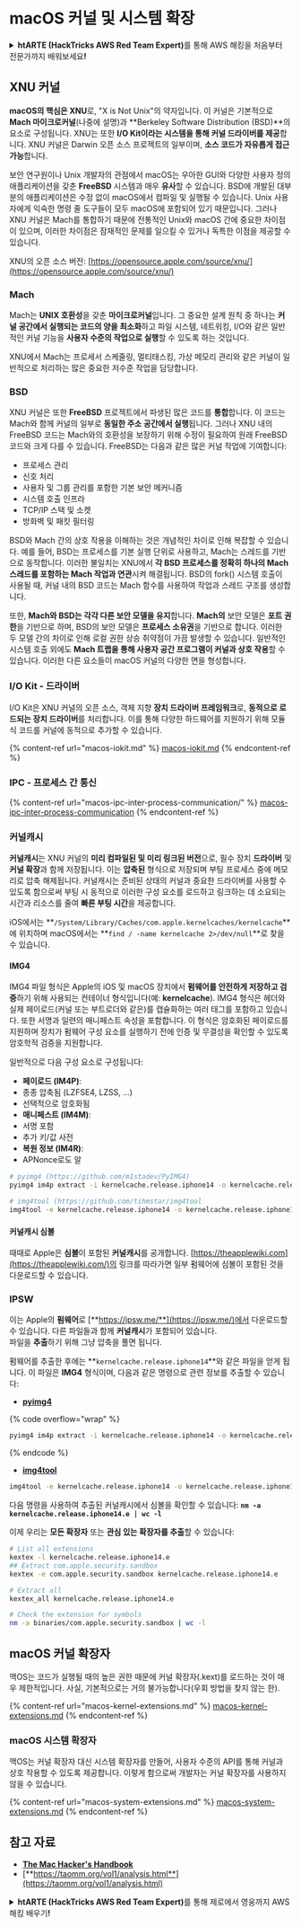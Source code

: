 # macOS 커널 및 시스템 확장

<details>

<summary><strong>htARTE (HackTricks AWS Red Team Expert)</strong>를 통해 AWS 해킹을 처음부터 전문가까지 배워보세요<strong>!</strong></summary>

HackTricks를 지원하는 다른 방법:

* **회사를 HackTricks에서 광고하거나 HackTricks를 PDF로 다운로드**하려면 [**SUBSCRIPTION PLANS**](https://github.com/sponsors/carlospolop)를 확인하세요!
* [**공식 PEASS & HackTricks 스웨그**](https://peass.creator-spring.com)를 얻으세요.
* [**The PEASS Family**](https://opensea.io/collection/the-peass-family)를 발견하세요. 독점적인 [**NFT**](https://opensea.io/collection/the-peass-family) 컬렉션입니다.
* 💬 [**Discord 그룹**](https://discord.gg/hRep4RUj7f) 또는 [**텔레그램 그룹**](https://t.me/peass)에 **참여**하거나 **Twitter** 🐦 [**@carlospolopm**](https://twitter.com/hacktricks_live)을 **팔로우**하세요.
* **Hacking 트릭을 공유하려면** [**HackTricks**](https://github.com/carlospolop/hacktricks) 및 [**HackTricks Cloud**](https://github.com/carlospolop/hacktricks-cloud) github 저장소에 PR을 제출하세요.

</details>

## XNU 커널

**macOS의 핵심은 XNU**로, "X is Not Unix"의 약자입니다. 이 커널은 기본적으로 **Mach 마이크로커널**(나중에 설명)과 **Berkeley Software Distribution (BSD)**의 요소로 구성됩니다. XNU는 또한 **I/O Kit이라는 시스템을 통해 커널 드라이버를 제공**합니다. XNU 커널은 Darwin 오픈 소스 프로젝트의 일부이며, **소스 코드가 자유롭게 접근 가능**합니다.

보안 연구원이나 Unix 개발자의 관점에서 macOS는 우아한 GUI와 다양한 사용자 정의 애플리케이션을 갖춘 **FreeBSD** 시스템과 매우 **유사**할 수 있습니다. BSD에 개발된 대부분의 애플리케이션은 수정 없이 macOS에서 컴파일 및 실행될 수 있습니다. Unix 사용자에게 익숙한 명령 줄 도구들이 모두 macOS에 포함되어 있기 때문입니다. 그러나 XNU 커널은 Mach를 통합하기 때문에 전통적인 Unix와 macOS 간에 중요한 차이점이 있으며, 이러한 차이점은 잠재적인 문제를 일으킬 수 있거나 독특한 이점을 제공할 수 있습니다.

XNU의 오픈 소스 버전: [https://opensource.apple.com/source/xnu/](https://opensource.apple.com/source/xnu/)

### Mach

Mach는 **UNIX 호환성**을 갖춘 **마이크로커널**입니다. 그 중요한 설계 원칙 중 하나는 **커널 공간에서 실행되는 코드의 양을 최소화**하고 파일 시스템, 네트워킹, I/O와 같은 일반적인 커널 기능을 **사용자 수준의 작업으로 실행**할 수 있도록 하는 것입니다.

XNU에서 Mach는 프로세서 스케줄링, 멀티태스킹, 가상 메모리 관리와 같은 커널이 일반적으로 처리하는 많은 중요한 저수준 작업을 담당합니다.

### BSD

XNU 커널은 또한 **FreeBSD** 프로젝트에서 파생된 많은 코드를 **통합**합니다. 이 코드는 Mach와 함께 커널의 일부로 **동일한 주소 공간에서 실행**됩니다. 그러나 XNU 내의 FreeBSD 코드는 Mach와의 호환성을 보장하기 위해 수정이 필요하여 원래 FreeBSD 코드와 크게 다를 수 있습니다. FreeBSD는 다음과 같은 많은 커널 작업에 기여합니다:

* 프로세스 관리
* 신호 처리
* 사용자 및 그룹 관리를 포함한 기본 보안 메커니즘
* 시스템 호출 인프라
* TCP/IP 스택 및 소켓
* 방화벽 및 패킷 필터링

BSD와 Mach 간의 상호 작용을 이해하는 것은 개념적인 차이로 인해 복잡할 수 있습니다. 예를 들어, BSD는 프로세스를 기본 실행 단위로 사용하고, Mach는 스레드를 기반으로 동작합니다. 이러한 불일치는 XNU에서 **각 BSD 프로세스를 정확히 하나의 Mach 스레드를 포함하는 Mach 작업과 연관**시켜 해결됩니다. BSD의 fork() 시스템 호출이 사용될 때, 커널 내의 BSD 코드는 Mach 함수를 사용하여 작업과 스레드 구조를 생성합니다.

또한, **Mach와 BSD는 각각 다른 보안 모델을 유지**합니다. **Mach의** 보안 모델은 **포트 권한**을 기반으로 하며, BSD의 보안 모델은 **프로세스 소유권**을 기반으로 합니다. 이러한 두 모델 간의 차이로 인해 로컬 권한 상승 취약점이 가끔 발생할 수 있습니다. 일반적인 시스템 호출 외에도 **Mach 트랩을 통해 사용자 공간 프로그램이 커널과 상호 작용**할 수 있습니다. 이러한 다른 요소들이 macOS 커널의 다양한 면을 형성합니다.

### I/O Kit - 드라이버

I/O Kit은 XNU 커널의 오픈 소스, 객체 지향 **장치 드라이버 프레임워크**로, **동적으로 로드되는 장치 드라이버**를 처리합니다. 이를 통해 다양한 하드웨어를 지원하기 위해 모듈식 코드를 커널에 동적으로 추가할 수 있습니다.

{% content-ref url="macos-iokit.md" %}
[macos-iokit.md](macos-iokit.md)
{% endcontent-ref %}

### IPC - 프로세스 간 통신

{% content-ref url="macos-ipc-inter-process-communication/" %}
[macos-ipc-inter-process-communication](macos-ipc-inter-process-communication/)
{% endcontent-ref %}

### 커널캐시

**커널캐시**는 XNU 커널의 **미리 컴파일된 및 미리 링크된 버전**으로, 필수 장치 **드라이버** 및 **커널 확장**과 함께 저장됩니다. 이는 **압축된** 형식으로 저장되며 부팅 프로세스 중에 메모리로 압축 해제됩니다. 커널캐시는 준비된 상태의 커널과 중요한 드라이버를 사용할 수 있도록 함으로써 부팅 시 동적으로 이러한 구성 요소를 로드하고 링크하는 데 소요되는 시간과 리소스를 줄여 **빠른 부팅 시간**을 제공합니다.

iOS에서는 **`/System/Library/Caches/com.apple.kernelcaches/kernelcache`**에 위치하며 macOS에서는 **`find / -name kernelcache 2>/dev/null`**로 찾을 수 있습니다.

#### IMG4

IMG4 파일 형식은 Apple의 iOS 및 macOS 장치에서 **펌웨어를 안전하게 저장하고 검증**하기 위해 사용되는 컨테이너 형식입니다(예: **kernelcache**). IMG4 형식은 헤더와 실제 페이로드(커널 또는 부트로더와 같은)를 캡슐화하는 여러 태그를 포함하고 있습니다. 또한 서명과 일련의 매니페스트 속성을 포함합니다. 이 형식은 암호화된 페이로드를 지원하며 장치가 펌웨어 구성 요소를 실행하기 전에 인증 및 무결성을 확인할 수 있도록 암호학적 검증을 지원합니다.

일반적으로 다음 구성 요소로 구성됩니다:

* **페이로드 (IM4P)**:
* 종종 압축됨 (LZFSE4, LZSS, ...)
* 선택적으로 암호화됨
* **매니페스트 (IM4M)**:
* 서명 포함
* 추가 키/값 사전
* **복원 정보 (IM4R)**:
* APNonce로도 알
```bash
# pyimg4 (https://github.com/m1stadev/PyIMG4)
pyimg4 im4p extract -i kernelcache.release.iphone14 -o kernelcache.release.iphone14.e

# img4tool (https://github.com/tihmstar/img4tool
img4tool -e kernelcache.release.iphone14 -o kernelcache.release.iphone14.e
```
#### 커널캐시 심볼

때때로 Apple은 **심볼**이 포함된 **커널캐시**를 공개합니다. [https://theapplewiki.com](https://theapplewiki.com/)의 링크를 따라가면 일부 펌웨어에 심볼이 포함된 것을 다운로드할 수 있습니다.

### IPSW

이는 Apple의 **펌웨어**로 [**https://ipsw.me/**](https://ipsw.me/)에서 다운로드할 수 있습니다. 다른 파일들과 함께 **커널캐시**가 포함되어 있습니다.\
파일을 **추출**하기 위해 그냥 압축을 풀면 됩니다.

펌웨어를 추출한 후에는 **`kernelcache.release.iphone14`**와 같은 파일을 얻게 됩니다. 이 파일은 **IMG4** 형식이며, 다음과 같은 명령으로 관련 정보를 추출할 수 있습니다:

* [**pyimg4**](https://github.com/m1stadev/PyIMG4)

{% code overflow="wrap" %}
```bash
pyimg4 im4p extract -i kernelcache.release.iphone14 -o kernelcache.release.iphone14.e
```
{% endcode %}

* [**img4tool**](https://github.com/tihmstar/img4tool)
```bash
img4tool -e kernelcache.release.iphone14 -o kernelcache.release.iphone14.e
```
다음 명령을 사용하여 추출된 커널캐시에서 심볼을 확인할 수 있습니다: **`nm -a kernelcache.release.iphone14.e | wc -l`**

이제 우리는 **모든 확장자** 또는 **관심 있는 확장자를 추출**할 수 있습니다:
```bash
# List all extensions
kextex -l kernelcache.release.iphone14.e
## Extract com.apple.security.sandbox
kextex -e com.apple.security.sandbox kernelcache.release.iphone14.e

# Extract all
kextex_all kernelcache.release.iphone14.e

# Check the extension for symbols
nm -a binaries/com.apple.security.sandbox | wc -l
```
## macOS 커널 확장자

맥OS는 코드가 실행될 때의 높은 권한 때문에 커널 확장자(.kext)를 로드하는 것이 매우 제한적입니다. 사실, 기본적으로는 거의 불가능합니다(우회 방법을 찾지 않는 한).

{% content-ref url="macos-kernel-extensions.md" %}
[macos-kernel-extensions.md](macos-kernel-extensions.md)
{% endcontent-ref %}

### macOS 시스템 확장자

맥OS는 커널 확장자 대신 시스템 확장자를 만들어, 사용자 수준의 API를 통해 커널과 상호 작용할 수 있도록 제공합니다. 이렇게 함으로써 개발자는 커널 확장자를 사용하지 않을 수 있습니다.

{% content-ref url="macos-system-extensions.md" %}
[macos-system-extensions.md](macos-system-extensions.md)
{% endcontent-ref %}

## 참고 자료

* [**The Mac Hacker's Handbook**](https://www.amazon.com/-/es/Charlie-Miller-ebook-dp-B004U7MUMU/dp/B004U7MUMU/ref=mt\_other?\_encoding=UTF8\&me=\&qid=)
* [**https://taomm.org/vol1/analysis.html**](https://taomm.org/vol1/analysis.html)

<details>

<summary><strong>htARTE (HackTricks AWS Red Team Expert)</strong>를 통해 제로에서 영웅까지 AWS 해킹 배우기<strong>!</strong></summary>

HackTricks를 지원하는 다른 방법:

* HackTricks에서 **회사 광고를 보거나 PDF로 HackTricks를 다운로드**하려면 [**SUBSCRIPTION PLANS**](https://github.com/sponsors/carlospolop)를 확인하세요!
* [**공식 PEASS & HackTricks 스웨그**](https://peass.creator-spring.com)를 얻으세요.
* 독점적인 [**NFT**](https://opensea.io/collection/the-peass-family) 컬렉션인 [**The PEASS Family**](https://opensea.io/collection/the-peass-family)를 발견하세요.
* 💬 [**Discord 그룹**](https://discord.gg/hRep4RUj7f) 또는 [**텔레그램 그룹**](https://t.me/peass)에 **참여**하거나 **Twitter** 🐦 [**@carlospolopm**](https://twitter.com/hacktricks_live)을 **팔로우**하세요.
* **HackTricks**와 **HackTricks Cloud** github 저장소에 PR을 제출하여 여러분의 해킹 기법을 공유하세요.

</details>
